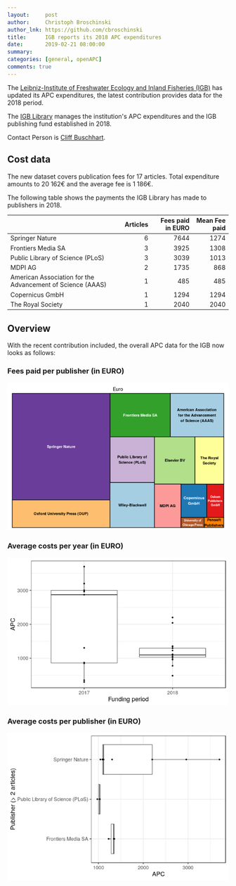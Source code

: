 ```yaml
---
layout:     post
author:     Christoph Broschinski
author_lnk: https://github.com/cbroschinski
title:      IGB reports its 2018 APC expenditures
date:       2019-02-21 08:00:00
summary:    
categories: [general, openAPC]
comments: true
---
```




The [Leibniz-Institute of Freshwater Ecology and Inland Fisheries (IGB)](http://www.igb-berlin.de/en) has updated its APC expenditures, the latest contribution provides data for the 2018 period.

The [IGB Library](http://www.igb-berlin.de/en/library) manages the institution's APC expenditures and the IGB publishing fund established in 2018.

Contact Person is [Cliff Buschhart](mailto:buschhart@igb-berlin.de).

## Cost data



The new dataset covers publication fees for 17 articles. Total expenditure amounts to 20 162€ and the average fee is 1 186€.

The following table shows the payments the IGB Library has made to publishers in 2018.


|                                                           | Articles| Fees paid in EURO| Mean Fee paid|
|:----------------------------------------------------------|--------:|-----------------:|-------------:|
|Springer Nature                                            |        6|              7644|          1274|
|Frontiers Media SA                                         |        3|              3925|          1308|
|Public Library of Science (PLoS)                           |        3|              3039|          1013|
|MDPI AG                                                    |        2|              1735|           868|
|American Association for the Advancement of Science (AAAS) |        1|               485|           485|
|Copernicus GmbH                                            |        1|              1294|          1294|
|The Royal Society                                          |        1|              2040|          2040|

## Overview

With the recent contribution included, the overall APC data for the IGB now looks as follows:

### Fees paid per publisher (in EURO)

![plot of chunk tree_igb_2019_02_21_full](/figure/tree_igb_2019_02_21_full-1.png)

###  Average costs per year (in EURO)

![plot of chunk box_igb_2019_02_21_year_full](/figure/box_igb_2019_02_21_year_full-1.png)

###  Average costs per publisher (in EURO)

![plot of chunk box_igb_2019_02_21_publisher_full](/figure/box_igb_2019_02_21_publisher_full-1.png)
